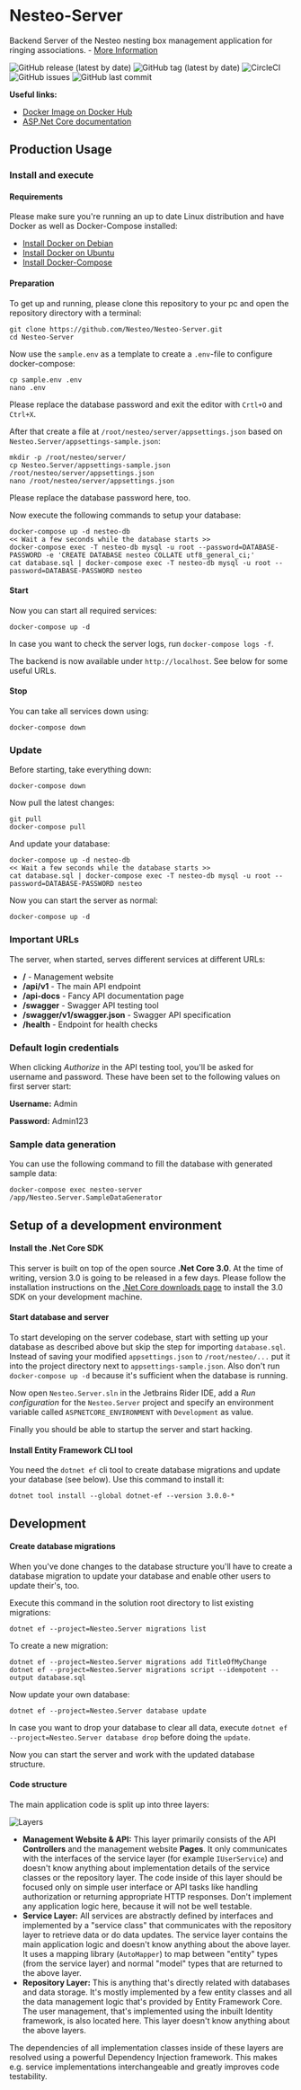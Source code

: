 # Nesteo-Server 

Backend Server of the Nesteo nesting box management application for ringing associations. - [More Information](https://github.com/Nesteo/Nesteo)

![GitHub release (latest by date)](https://img.shields.io/github/v/release/Nesteo/Nesteo-Server)
![GitHub tag (latest by date)](https://img.shields.io/github/v/tag/Nesteo/Nesteo-Server)
![CircleCI](https://img.shields.io/circleci/build/github/Nesteo/Nesteo-Server?token=3fd9be59a255b0341be392e3abcf483e0eab3b07)
![GitHub issues](https://img.shields.io/github/issues-raw/Nesteo/Nesteo-Server)
![GitHub last commit](https://img.shields.io/github/last-commit/Nesteo/Nesteo-Server)

**Useful links:**
- [Docker Image on Docker Hub](https://hub.docker.com/r/nesteo/server/tags)
- [ASP.Net Core documentation](https://docs.microsoft.com/aspnet/)

## Production Usage

### Install and execute

#### Requirements

Please make sure you're running an up to date Linux distribution and have Docker as well as Docker-Compose installed:
- [Install Docker on Debian](https://docs.docker.com/install/linux/docker-ce/debian/)
- [Install Docker on Ubuntu](https://docs.docker.com/install/linux/docker-ce/ubuntu/)
- [Install Docker-Compose](https://docs.docker.com/compose/install/)

#### Preparation

To get up and running, please clone this repository to your pc and open the repository directory with a terminal:
```
git clone https://github.com/Nesteo/Nesteo-Server.git
cd Nesteo-Server
```

Now use the `sample.env` as a template to create a `.env`-file to configure docker-compose:
```
cp sample.env .env
nano .env
```
Please replace the database password and exit the editor with `Crtl+O` and `Ctrl+X`.

After that create a file at `/root/nesteo/server/appsettings.json` based on `Nesteo.Server/appsettings-sample.json`:
```
mkdir -p /root/nesteo/server/
cp Nesteo.Server/appsettings-sample.json /root/nesteo/server/appsettings.json
nano /root/nesteo/server/appsettings.json
```
Please replace the database password here, too.

Now execute the following commands to setup your database:
```
docker-compose up -d nesteo-db
<< Wait a few seconds while the database starts >>
docker-compose exec -T nesteo-db mysql -u root --password=DATABASE-PASSWORD -e 'CREATE DATABASE nesteo COLLATE utf8_general_ci;'
cat database.sql | docker-compose exec -T nesteo-db mysql -u root --password=DATABASE-PASSWORD nesteo
```

#### Start

Now you can start all required services:
```
docker-compose up -d
```

In case you want to check the server logs, run `docker-compose logs -f`.

The backend is now available under `http://localhost`. See below for some useful URLs.

#### Stop

You can take all services down using:
```
docker-compose down
```

### Update

Before starting, take everything down:
```
docker-compose down
```

Now pull the latest changes:
```
git pull
docker-compose pull
```

And update your database:
```
docker-compose up -d nesteo-db
<< Wait a few seconds while the database starts >>
cat database.sql | docker-compose exec -T nesteo-db mysql -u root --password=DATABASE-PASSWORD nesteo
```

Now you can start the server as normal:
```
docker-compose up -d
```

### Important URLs

The server, when started, serves different services at different URLs:
- **/** - Management website
- **/api/v1** - The main API endpoint
- **/api-docs** - Fancy API documentation page
- **/swagger** - Swagger API testing tool
- **/swagger/v1/swagger.json** - Swagger API specification
- **/health** - Endpoint for health checks

### Default login credentials

When clicking *Authorize* in the API testing tool, you'll be asked for username and password.
These have been set to the following values on first server start:

**Username:** Admin

**Password:** Admin123

### Sample data generation

You can use the following command to fill the database with generated sample data:
```
docker-compose exec nesteo-server /app/Nesteo.Server.SampleDataGenerator
```

## Setup of a development environment

#### Install the .Net Core SDK

This server is built on top of the open source **.Net Core 3.0**. At the time of writing, version 3.0 is going to be released in a few days.
Please follow the installation instructions on the [.Net Core downloads page](https://dotnet.microsoft.com/download) to install the 3.0 SDK on your development machine.

#### Start database and server

To start developing on the server codebase, start with setting up your database as described above but skip the step for importing `database.sql`.
Instead of saving your modified `appsettings.json` to `/root/nesteo/...` put it into the project directory next to `appsettings-sample.json`.
Also don't run `docker-compose up -d` because it's sufficient when the database is running.

Now open `Nesteo.Server.sln` in the Jetbrains Rider IDE, add a *Run configuration* for the `Nesteo.Server` project and specify an environment variable called `ASPNETCORE_ENVIRONMENT` with `Development` as value.

Finally you should be able to startup the server and start hacking.

#### Install Entity Framework CLI tool

You need the `dotnet ef` cli tool to create database migrations and update your database (see below). Use this command to install it:
```
dotnet tool install --global dotnet-ef --version 3.0.0-*
```

## Development

#### Create database migrations

When you've done changes to the database structure you'll have to create a database migration to update your database and enable other users to update their's, too.

Execute this command in the solution root directory to list existing migrations:
```
dotnet ef --project=Nesteo.Server migrations list
```

To create a new migration:
```
dotnet ef --project=Nesteo.Server migrations add TitleOfMyChange
dotnet ef --project=Nesteo.Server migrations script --idempotent --output database.sql
```

Now update your own database:
```
dotnet ef --project=Nesteo.Server database update
```

In case you want to drop your database to clear all data, execute `dotnet ef --project=Nesteo.Server database drop` before doing the `update`.

Now you can start the server and work with the updated database structure.

#### Code structure

The main application code is split up into three layers:

![Layers](doc/layers.png)

- **Management Website & API:** This layer primarily consists of the API **Controllers** and the management website **Pages**. It only communicates with the interfaces of the service layer (for example `IUserService`) and doesn't know anything about implementation details of the service classes or the repository layer. The code inside of this layer should be focused only on simple user interface or API tasks like handling authorization or returning appropriate HTTP responses. Don't implement any application logic here, because it will not be well testable.
- **Service Layer:** All services are abstractly defined by interfaces and implemented by a "service class" that communicates with the repository layer to retrieve data or do data updates. The service layer contains the main application logic and doesn't know anything about the above layer. It uses a mapping library (`AutoMapper`) to map between "entity" types (from the service layer) and normal "model" types that are returned to the above layer.
- **Repository Layer:** This is anything that's directly related with databases and data storage. It's mostly implemented by a few entity classes and all the data management logic that's provided by Entity Framework Core. The user management, that's implemented using the inbuilt Identity framework, is also located here. This layer doesn't know anything about the above layers.

The dependencies of all implementation classes inside of these layers are resolved using a powerful Dependency Injection framework. This makes e.g. service implementations interchangeable and greatly improves code testability.
